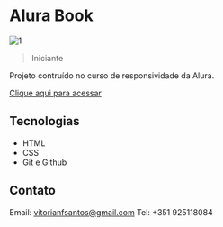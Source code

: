 # Alura Book

![1](https://github.com/vitorianfonseca/AluraBook/assets/113269524/6ee6dd2d-a832-4deb-80a5-8d862bd26ab7)

> Iniciante

Projeto contruído no curso de responsividade da Alura.

[Clique aqui para acessar](alura-book-pink.vercel.app
)


## Tecnologias

- HTML
- CSS
- Git e Github

## Contato

Email: vitorianfsantos@gmail.com
Tel: +351 925118084
